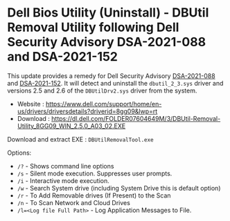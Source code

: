 # Dell Bios Utility (Uninstall) - DBUtil Removal Utility following Dell Security Advisory DSA-2021-088 and DSA-2021-152

This update provides a remedy for Dell Security Advisory
[DSA-2021-088](https://www.dell.com/support/kbdoc/en-us/000186019/dsa-2021-088-dell-client-platform-security-update-for-an-insufficient-access-control-vulnerability-in-the-dell-dbutil-driver)
and [DSA-2021-152](https://www.dell.com/support/kbdoc/en-us/000190105/dsa-2021-152-dell-client-platform-security-update-for-an-insufficient-access-control-vulnerability-in-the-dell-dbutildrv2-sys-driver).
It will detect and uninstall the `dbutil_2_3.sys` driver and versions 2.5 and 2.6 of the `DBUtilDrv2.sys` driver from the system.

* Website : https://www.dell.com/support/home/en-us/drivers/driversdetails?driverid=8gg09&lwp=rt
* Download : https://dl.dell.com/FOLDER07604649M/3/DBUtil-Removal-Utility_8GG09_WIN_2.5.0_A03_02.EXE

Download and extract EXE : `DBUtilRemovalTool.exe`

Options:
 - `/?`  - Shows command line options
 - `/s`  - Silent mode execution. Suppresses user prompts.
 - `/i`  - Interactive mode execution.
 - `/w`  - Search System drive (including System Drive this is default option)
 - `/r`  - To Add Removable drives (If Present) to the Scan
 - `/n`  - To Scan Network and Cloud Drives
 - `/l=<Log file Full Path>` - Log Application Messages to File.
